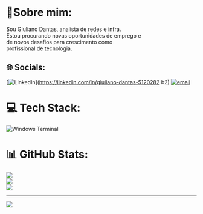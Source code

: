 # 💫Sobre mim:
Sou Giuliano Dantas, analista de redes e infra.<br>Estou procurando novas oportunidades de emprego e <br>de novos desafios para crescimento como <br>profissional de tecnologia.


## 🌐 Socials:
[![LinkedIn](https://img.shields.io/badge/LinkedIn-%230077B5.svg?logo=linkedin&logoColor=white)](https://linkedin.com/in/giuliano-dantas-5120282  b2) [![email](https://img.shields.io/badge/Email-D14836?logo=gmail&logoColor=white)](mailto:giulianocdantas@hotmail.com) 

# 💻 Tech Stack:
![Windows Terminal](https://img.shields.io/badge/Windows%20Terminal-%234D4D4D.svg?style=for-the-badge&logo=windows-terminal&logoColor=white)
# 📊 GitHub Stats:
![](https://github-readme-stats.vercel.app/api?username=giulianocd-DIO&theme=dark&hide_border=false&include_all_commits=false&count_private=false)<br/>
![](https://nirzak-streak-stats.vercel.app/?user=giulianocd-DIO&theme=dark&hide_border=false)<br/>
![](https://github-readme-stats.vercel.app/api/top-langs/?username=giulianocd-DIO&theme=dark&hide_border=false&include_all_commits=false&count_private=false&layout=compact)

---
[![](https://visitcount.itsvg.in/api?id=giulianocd-DIO&icon=0&color=0)](https://visitcount.itsvg.in)

<!-- Proudly created with GPRM ( https://gprm.itsvg.in ) -->



